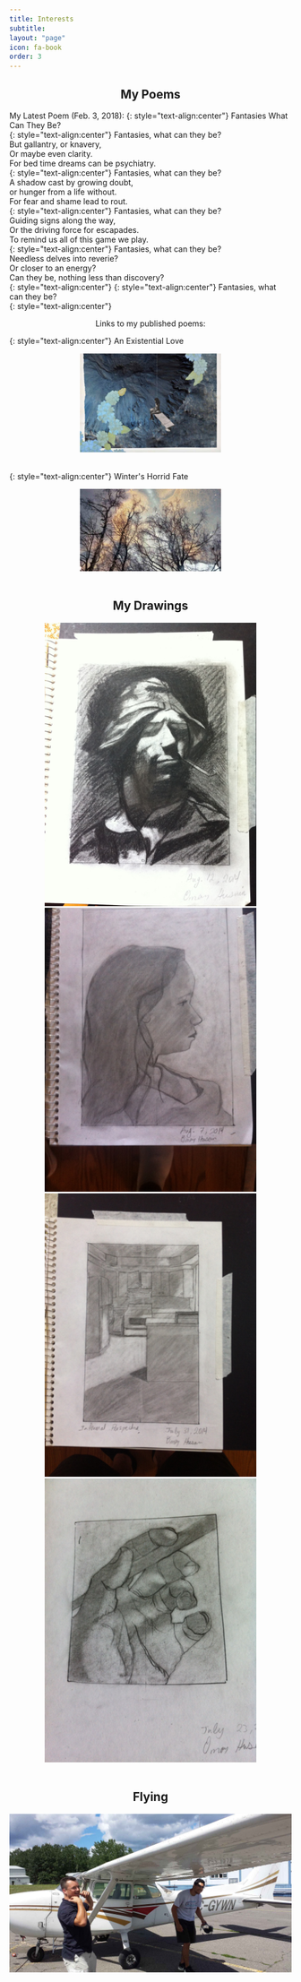 ```yaml
---
title: Interests
subtitle:
layout: "page"
icon: fa-book
order: 3
---
```


<center><h2>My Poems</h2></center>


 My Latest Poem (Feb. 3, 2018):
{: style="text-align:center"}
Fantasies What Can They Be?  
  {: style="text-align:center"}
Fantasies, what can they be?  
But gallantry, or knavery,  
Or maybe even clarity.  
For bed time dreams can be psychiatry.   
  {: style="text-align:center"}
Fantasies, what can they be?  
A shadow cast by growing doubt,  
or hunger from a life without.  
For fear and shame lead to rout.  
  {: style="text-align:center"}
Fantasies, what can they be?  
Guiding signs along the way,  
Or the driving force for escapades.  
To remind us all of this game we play.  
  {: style="text-align:center"}
Fantasies, what can they be?  
Needless delves into reverie?  
Or closer to an energy?  
Can they be, nothing less than discovery?  
  {: style="text-align:center"}
{: style="text-align:center"}
Fantasies, what can they be?  
{: style="text-align:center"}

<center>Links to my published poems:</center>

{: style="text-align:center"} 
An Existential Love

<a href="https://graphitepublications.com/poetry-an-existential-love/">

<center><a href="https://graphitepublications.com/poetry-an-existential-love/"><img src="/assets/images/love.jpg" alt="Poem Picture" style="width:50%; height:50%"></a></center>
<br>


{: style="text-align:center"}
Winter's Horrid Fate

<center><a href="https://graphitepublications.com/poetry-winters-horrid-fate/"><img src="/assets/images/WinterFate.jpg" alt="Poem Picture" style="width:50%; height:50%"></a></center>

<br>
<center><h2>My Drawings</h2></center>

<center>
<img src="/assets/images/D1_sailor.jpeg" alt="D1" style="width:75%">
<img src="/assets/images/D2_mimi.jpeg" alt="D2" style="width:75%">
<img src="/assets/images/D3.jpeg" alt="D3" style="width:75%">
<img src="/assets/images/D4.jpeg" alt="D4" style="width:75%">
</center>

<br>
<center><h2>Flying</h2>
<img src="/assets/images/flying.jpg" alt="flying" style="width:100%">
</center>